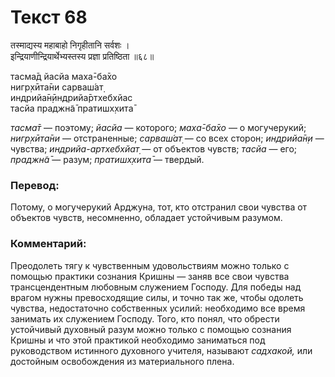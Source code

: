 # Текст 68

तस्माद्यस्य महाबाहो निगृहीतानि सर्वशः ।  
इन्द्रियाणीन्द्रियार्थेभ्यस्तस्य प्रज्ञा प्रतिष्ठिता ॥६८॥

тасма̄д йасйа маха̄-ба̄хо  
нигр̣хӣта̄ни сарваш́ат̣  
индрийа̄н̣ӣндрийа̄ртхебхйас  
тасйа праджн̃а̄ пратишх̣хита̄

_тасма̄т_ — поэтому; _йасйа_ — которого; _маха̄-ба̄хо_ — о могучерукий; _нигр̣хӣта̄ни_ — отстраненные; _сарваш́ат̣_ — со всех сторон; _индрийа̄н̣и_ — чувства; _индрийа-артхебхйат̣_ — от объектов чувств; _тасйа_ — его; _праджн̃а̄_ — разум; _пратишх̣хита̄_ — твердый.

### Перевод:

Потому, о могучерукий Арджуна, тот, кто отстранил свои чувства от объектов чувств, несомненно, обладает устойчивым разумом.

### Комментарий:

Преодолеть тягу к чувственным удовольствиям можно только с помощью практики сознания Кришны — заняв все свои чувства трансцендентным любовным служением Господу. Для победы над врагом нужны превосходящие силы, и точно так же, чтобы одолеть чувства, недостаточно собственных усилий: необходимо все время занимать их служением Господу. Того, кто понял, что обрести устойчивый духовный разум можно только с помощью сознания Кришны и что этой практикой необходимо заниматься под руководством истинного духовного учителя, называют _садхакой,_ или достойным освобождения из материального плена.